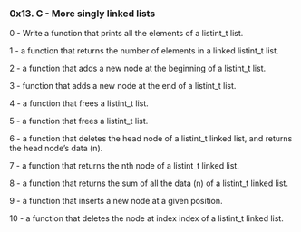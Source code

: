 ### 0x13. C - More singly linked lists

0 - Write a function that prints all the elements of a listint_t list.

1 - a function that returns the number of elements in a linked listint_t list.

2 - a function that adds a new node at the beginning of a listint_t list.


3 -  function that adds a new node at the end of a listint_t list.

4 - a function that frees a listint_t list.

5 -  a function that frees a listint_t list.

6 - a function that deletes the head node of a listint_t linked list, and returns the head node’s data (n).

7 - a function that returns the nth node of a listint_t linked list.

8 - a function that returns the sum of all the data (n) of a listint_t linked list.

9 -  a function that inserts a new node at a given position.

10 -  a function that deletes the node at index index of a listint_t linked list.

